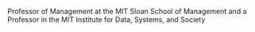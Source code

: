 Professor of Management at the MIT Sloan School of Management and a Professor in the MIT Institute for Data, Systems, and Society